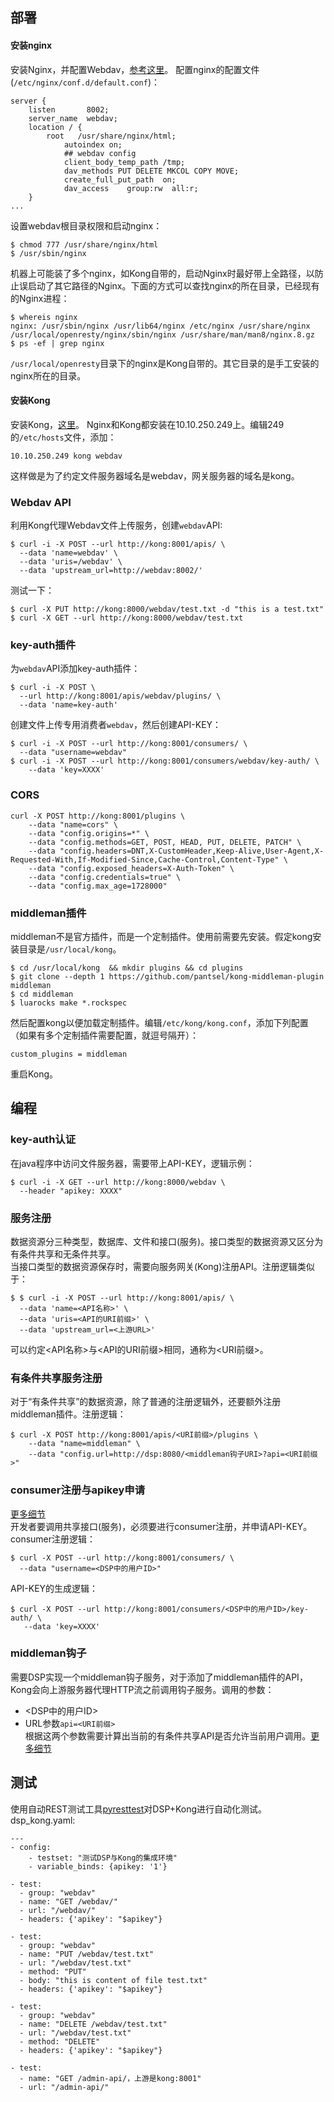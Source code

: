 ## 部署
#### 安装nginx
安装Nginx，并配置Webdav，[参考这里](https://github.com/wbwangk/wbwangk.github.io/wiki/nginx)。 
配置nginx的配置文件(`/etc/nginx/conf.d/default.conf`)：  
```nginx
server {
    listen       8002;
    server_name  webdav;
    location / {
        root   /usr/share/nginx/html;
            autoindex on;
            ## webdav config
            client_body_temp_path /tmp;
            dav_methods PUT DELETE MKCOL COPY MOVE;
            create_full_put_path  on;
            dav_access    group:rw  all:r;
    }
...
```
设置webdav根目录权限和启动nginx：
```
$ chmod 777 /usr/share/nginx/html
$ /usr/sbin/nginx
```
机器上可能装了多个nginx，如Kong自带的，启动Nginx时最好带上全路径，以防止误启动了其它路径的Nginx。下面的方式可以查找nginx的所在目录，已经现有的Nginx进程：
```
$ whereis nginx 
nginx: /usr/sbin/nginx /usr/lib64/nginx /etc/nginx /usr/share/nginx /usr/local/openresty/nginx/sbin/nginx /usr/share/man/man8/nginx.8.gz
$ ps -ef | grep nginx
```
`/usr/local/openresty`目录下的nginx是Kong自带的。其它目录的是手工安装的nginx所在的目录。  

#### 安装Kong
安装Kong，[这里](https://github.com/wbwangk/wbwangk.github.io/wiki/Kong#kong%E5%AE%89%E8%A3%85)。 
  Nginx和Kong都安装在10.10.250.249上。编辑249的`/etc/hosts`文件，添加：
```
10.10.250.249 kong webdav
```
这样做是为了约定文件服务器域名是webdav，网关服务器的域名是kong。  

### Webdav API
利用Kong代理Webdav文件上传服务，创建`webdav`API:
```
$ curl -i -X POST --url http://kong:8001/apis/ \
  --data 'name=webdav' \
  --data 'uris=/webdav' \
  --data 'upstream_url=http://webdav:8002/'
```
测试一下：
```
$ curl -X PUT http://kong:8000/webdav/test.txt -d "this is a test.txt"
$ curl -X GET --url http://kong:8000/webdav/test.txt
```
### key-auth插件
为`webdav`API添加key-auth插件：
```
$ curl -i -X POST \
  --url http://kong:8001/apis/webdav/plugins/ \
  --data 'name=key-auth'
```
创建文件上传专用消费者`webdav`，然后创建API-KEY：
```
$ curl -i -X POST --url http://kong:8001/consumers/ \
  --data "username=webdav"
$ curl -i -X POST --url http://kong:8001/consumers/webdav/key-auth/ \
    --data 'key=XXXX'
```
### CORS
```
curl -X POST http://kong:8001/plugins \
    --data "name=cors" \
    --data "config.origins=*" \
    --data "config.methods=GET, POST, HEAD, PUT, DELETE, PATCH" \
    --data "config.headers=DNT,X-CustomHeader,Keep-Alive,User-Agent,X-Requested-With,If-Modified-Since,Cache-Control,Content-Type" \
    --data "config.exposed_headers=X-Auth-Token" \
    --data "config.credentials=true" \
    --data "config.max_age=1728000"
```
### middleman插件
middleman不是官方插件，而是一个定制插件。使用前需要先安装。假定kong安装目录是`/usr/local/kong`。
```
$ cd /usr/local/kong  && mkdir plugins && cd plugins
$ git clone --depth 1 https://github.com/pantsel/kong-middleman-plugin middleman
$ cd middleman
$ luarocks make *.rockspec
```
然后配置kong以便加载定制插件。编辑`/etc/kong/kong.conf`，添加下列配置（如果有多个定制插件需要配置，就逗号隔开）：
```
custom_plugins = middleman 
```
重启Kong。

## 编程

### key-auth认证
在java程序中访问文件服务器，需要带上API-KEY，逻辑示例：
```
$ curl -i -X GET --url http://kong:8000/webdav \
  --header "apikey: XXXX"
```

### 服务注册
数据资源分三种类型，数据库、文件和接口(服务)。接口类型的数据资源又区分为有条件共享和无条件共享。  
当接口类型的数据资源保存时，需要向服务网关(Kong)注册API。注册逻辑类似于：
```
$ $ curl -i -X POST --url http://kong:8001/apis/ \
  --data 'name=<API名称>' \
  --data 'uris=<API的URI前缀>' \
  --data 'upstream_url=<上游URL>'
```
可以约定<API名称>与<API的URI前缀>相同，通称为<URI前缀>。

### 有条件共享服务注册
对于“有条件共享”的数据资源，除了普通的注册逻辑外，还要额外注册middleman插件。注册逻辑：
```
$ curl -X POST http://kong:8001/apis/<URI前缀>/plugins \
    --data "name=middleman" \
    --data "config.url=http://dsp:8080/<middleman钩子URI>?api=<URI前缀>"
```
### consumer注册与apikey申请
[更多细节](https://github.com/wbwangk/wbwangk.github.io/wiki/Kong_DSP#consumer%E6%B3%A8%E5%86%8C%E4%B8%8Eapikey%E7%94%B3%E8%AF%B7)  
开发者要调用共享接口(服务)，必须要进行consumer注册，并申请API-KEY。  
consumer注册逻辑：
```
$ curl -X POST --url http://kong:8001/consumers/ \
  --data "username=<DSP中的用户ID>"
```
API-KEY的生成逻辑：
```
$ curl -X POST --url http://kong:8001/consumers/<DSP中的用户ID>/key-auth/ \
   --data 'key=XXXX'
```
### middleman钩子
需要DSP实现一个middleman钩子服务，对于添加了middleman插件的API，Kong会向上游服务器代理HTTP流之前调用钩子服务。调用的参数：  
- <DSP中的用户ID>  
- URL参数`api=<URI前缀>`  
根据这两个参数需要计算出当前的有条件共享API是否允许当前用户调用。[更多细节](https://github.com/wbwangk/wbwangk.github.io/wiki/Kong_DSP#%E6%8E%88%E6%9D%83)  

## 测试
使用自动REST测试工具[pyresttest](https://github.com/imaidev/imaidev.github.io/wiki/REST%E8%87%AA%E5%8A%A8%E6%B5%8B%E8%AF%95(pyresttest))对DSP+Kong进行自动化测试。  
dsp_kong.yaml:
```
---
- config:
    - testset: "测试DSP与Kong的集成环境"
    - variable_binds: {apikey: '1'}

- test:
  - group: "webdav"
  - name: "GET /webdav/"
  - url: "/webdav/"
  - headers: {'apikey': "$apikey"}

- test: 
  - group: "webdav"
  - name: "PUT /webdav/test.txt"
  - url: "/webdav/test.txt"
  - method: "PUT"
  - body: "this is content of file test.txt"
  - headers: {'apikey': "$apikey"}

- test: 
  - group: "webdav"
  - name: "DELETE /webdav/test.txt"
  - url: "/webdav/test.txt"
  - method: "DELETE"
  - headers: {'apikey': "$apikey"}

- test: 
  - name: "GET /admin-api/，上游是kong:8001"
  - url: "/admin-api/"

```